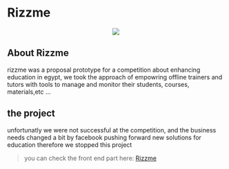 # Rizzme
<p align="center"> <img src="https://i.imgur.com/0vJQK6Z.png"></p>

## About Rizzme

rizzme was a proposal prototype for a competition about enhancing education in egypt, we took the approach of empowring offline trainers and tutors with tools to manage and monitor their students, courses, materials,etc ...

## the project

unfortunatly we were not successful at the competition, and the business needs changed a bit by facebook pushing forward new solutions for education therefore we stopped this project

> you can check the front end part here: [Rizzme](https://ahmed-abdelmotey.github.io/RizzmeStudentPortal/)


